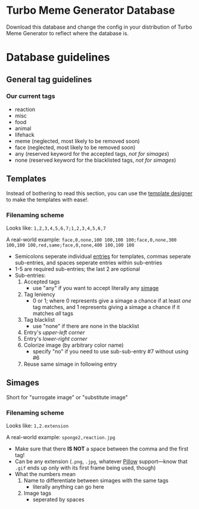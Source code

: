 # Turbo Meme Generator Database

Download this database and change the config in your distribution of Turbo Meme Generator to reflect where the database is.

# Database guidelines
## General tag guidelines
### Our current tags
- reaction
- misc
- food
- animal
- lifehack
- meme (neglected, most likely to be removed soon)
- face (neglected, most likely to be removed soon)
- any (reserved keyword for the accepted tags, _not for simages_)
- none (reserved keyword for the blacklisted tags, _not for simages_)

## Templates
Instead of bothering to read this section, you can use the [template designer](https://github.com/Chaquator/turbo-meme-generator-template-designer) to make the templates with ease!.

### Filenaming scheme
Looks like: `1,2,3,4,5,6,7;1,2,3,4,5,6,7`

A real-world example: `face,0,none,100 100,100 100;face,0,none,300 100,100 100,red,same;face,0,none,400 100,100 100`

- Semicolons seperate individual [entries](#entries) for templates, commas seperate sub-entries, and spaces seperate entries within sub-entries
- 1-5 are required sub-entries; the last 2 are optional
- Sub-entries:
	1. Accepted tags
		- use "any" if you want to accept literally any [simage](#simages)
	2. Tag leniency
       	- 0 or 1; where 0 represents give a simage a chance if at least _one_ tag matches, and 1 represents giving a simage a chance if it matches _all_ tags
	3. Tag blacklist
		- use "none" if there are none in the blacklist
	4. Entry's _*upper-left corner*_
	5. Entry's _*lower-right corner*_
	6. Colorize image (by arbitrary color name)
		- specify "no" if you need to use sub-sub-entry #7 without using #6
	7. Reuse same simage in following entry

## Simages
Short for "surrogate image" or "substitute image"

### Filenaming scheme
Looks like: `1,2.extension`

A real-world example: `sponge2,reaction.jpg`

- Make sure that there __IS NOT__ a space between the comma and the first tag!
- Can be any extension (`.png`, `.jpg`, whatever [Pillow](https://python-pillow.github.io/) support—know that `.gif` ends up only with its first frame being used, though)
- What the numbers mean
	1. Name to differentiate between simages with the same tags
	    - literally anything can go here
	2. Image tags
		- seperated by spaces